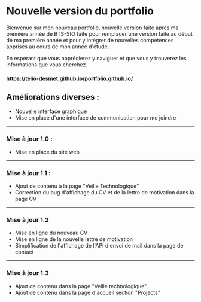 # Nouvelle version du portfolio

Bienvenue sur mon nouveau portfolio, nouvelle version faite après ma première année de BTS-SIO faite pour remplacer une version faite au début de ma première année et pour y intégrer de nouvelles compétences apprises au cours de mon année d'étude.

En espérant que vous apprécierez y naviguer et que vous y trouverez les informations que vous cherchez.

#### https://telio-desmet.github.io/portfolio.github.io/

Améliorations diverses :
---
- Nouvelle interface graphique
- Mise en place d'une interface de communication pour me joindre

___

### Mise à jour 1.0 :

- Mise en place du site web

---

### Mise à jour 1.1 :

- Ajout de contenu à la page "Veille Technologique"
- Correction du bug d'affichage du CV et de la lettre de motivation dans la page CV

---
### Mise à jour 1.2

- Mise en ligne du nouveau CV
- Mise en ligne de la nouvelle lettre de motivation
- Simplification de l'affichage de l'API d'envoi de mail dans la page de contact

---
### Mise à jour 1.3

- Ajout de contenu dans la page "Veille technologique"
- Ajout de contenu dans la page d'accueil section "Projects"
